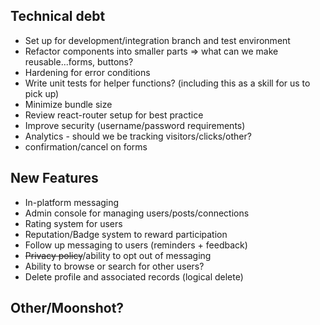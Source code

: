 Technical debt
--------------
* Set up for development/integration branch and test environment
* Refactor components into smaller parts => what can we make reusable...forms, buttons?
* Hardening for error conditions
* Write unit tests for helper functions? (including this as a skill for us to pick up)
* Minimize bundle size
* Review react-router setup for best practice
* Improve security (username/password requirements)
* Analytics - should we be tracking visitors/clicks/other?
* confirmation/cancel on forms

New Features
------------
* In-platform messaging
* Admin console for managing users/posts/connections
* Rating system for users
* Reputation/Badge system to reward participation
* Follow up messaging to users (reminders + feedback)
* ~~Privacy policy~~/ability to opt out of messaging
* Ability to browse or search for other users?
* Delete profile and associated records (logical delete)

Other/Moonshot?
---------------
